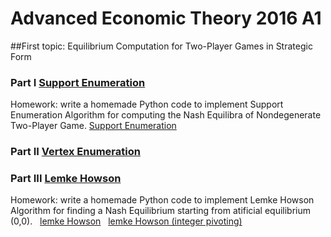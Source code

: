 # Advanced Economic Theory 2016 A1
##First topic: Equilibrium Computation for Two-Player Games in Strategic Form
### Part I [Support Enumeration](http://www.oyama.e.u-tokyo.ac.jp/theory16/vonStengel07_1.pdf)
Homework: write a homemade Python code to implement Support Enumeration Algorithm for computing the Nash Equilibra of Nondegenerate Two-Player Game. [Support Enumeration](http://nbviewer.jupyter.org/github/shizejin/theory16HW/blob/master/Support%20Enumeration%20%28for%20Nondegenerate%20Games%29.ipynb)
### Part II [Vertex Enumeration](http://www.oyama.e.u-tokyo.ac.jp/theory16/vonStengel07_3.pdf)
### Part III [Lemke Howson](http://www.oyama.e.u-tokyo.ac.jp/theory16/vonStengel07_3.pdf)
Homework: write a homemade Python code to implement Lemke Howson Algorithm for finding a Nash Equilibrium starting from atificial equilibrium (0,0).   
[lemke Howson](http://nbviewer.jupyter.org/github/shizejin/theory16HW/blob/master/Lemke%20Howson.ipynb)   
[lemke Howson (integer pivoting)](http://nbviewer.jupyter.org/github/shizejin/theory16HW/blob/master/Lemke%20Howson%20%28Integer%20Pivoting%29.ipynb)
